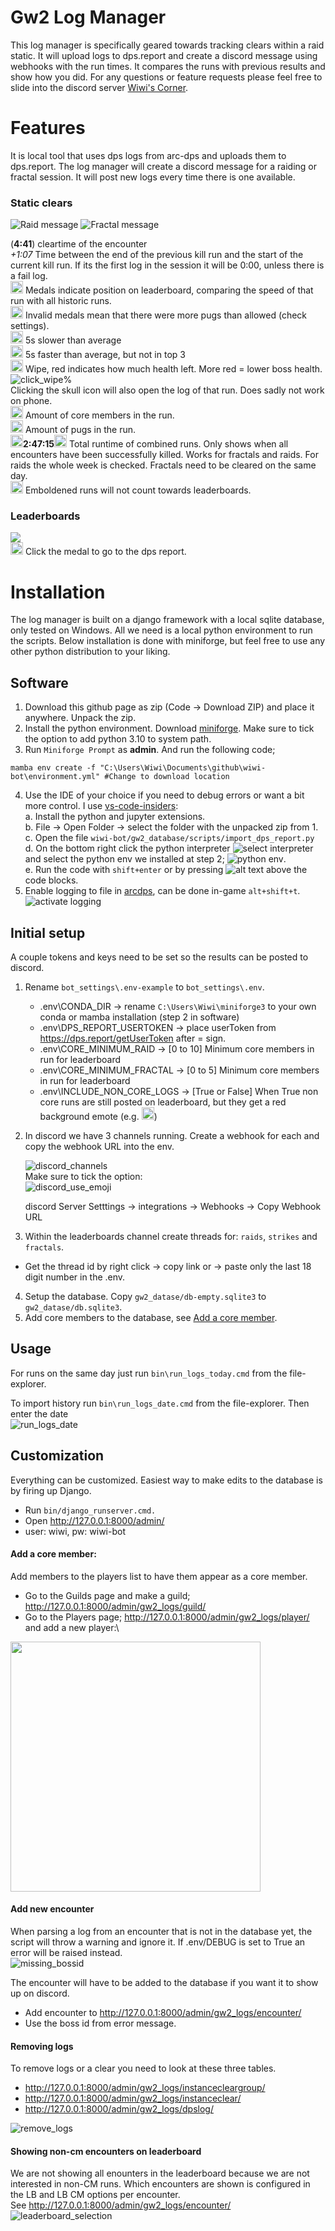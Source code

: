 # Gw2 Log Manager
This log manager is specifically geared towards tracking clears within a raid static. It will upload logs to dps.report and create a discord message using webhooks with the run times. 
It compares the runs with previous results and show how you did.
For any questions or feature requests please feel free to slide into the discord server
[Wiwi's Corner](https://discord.gg/C6sNvPq3dK).

# Features
It is local tool that uses dps logs from arc-dps and uploads them to dps.report. The log manager will create a discord message for a raiding or fractal session. It will post new logs every time there is one available.

### Static clears
![Raid message](img/raid_message.png)
![Fractal message](img/fractal_message.png)

(**4:41**) cleartime of the encounter\
_+1:07_ Time between the end of the previous kill run and the start of the current kill run. If its the first log in the session it will be 0:00, unless there is a fail log. \
<img src="gw2_database/img/medal/first.png" width="20"/> Medals indicate position on leaderboard, comparing the speed of that run with all historic runs.\
<img src="gw2_database/img/medal/first_invalid.png" width="20"/> Invalid medals mean that there were more pugs than allowed (check settings).\
<img src="gw2_database/img/medal/below_average.png" alt="below average" width="20"/> 5s slower than average\
<img src="gw2_database/img/medal/above_average.png" alt="above average" width="20"/> 5s faster than average, but not in top 3\
<img src="gw2_database/img/wipe_50.png" alt="wipe_50%" width="20"/> Wipe, red indicates how much health left. More red = lower boss health.\
<img src="img/click_wipe.png" alt="click_wipe%" width=""/>\
Clicking the skull icon will also open the log of that run. Does sadly not work on phone.\
<img src="gw2_database/img/core.gif" width="20"/> Amount of core members in the run.\
<img src="gw2_database/img/pug.gif" width="20"/> Amount of pugs in the run.\
<img src="gw2_database/img/medal/below_average.png" width="20"/>**2:47:15**<img src="gw2_database/img/medal/below_average.png" width="20"/> Total runtime of combined runs. Only shows when all encounters have been successfully killed. Works for fractals and raids. For raids the whole week is checked. Fractals need to be cleared on the same day.\
<img src="gw2_database/img/emboldened.png" width="20"/> Emboldened runs will not count towards leaderboards.
### Leaderboards
<img src="img/leaderboard_message.png" width=""/>\
<img src="gw2_database/img/medal/first.png" width="20"/> Click the medal to go to the dps report.

# Installation
The log manager is built on a django framework with a local sqlite database, only tested on Windows. All we need is a local python environment to run the scripts. Below installation is done with miniforge, but feel free
to use any other python distribution to your liking.

## Software
<!-- 1. <s>Download the latest [release](https://github.com/wiwihere/wiwi-bot/releases)<\s> and place it anywhere. Unpack the zip. -->
1. Download this github page as zip (Code -> Download ZIP) and place it anywhere. Unpack the zip.
2. Install the python environment. Download [miniforge](https://github.com/conda-forge/miniforge). Make sure to tick the option to add python 3.10 to system path.
3. Run `Miniforge Prompt` as **admin**. And run the following code;
```
mamba env create -f "C:\Users\Wiwi\Documents\github\wiwi-bot\environment.yml" #Change to download location
```
4. Use the IDE of your choice if you need to debug errors or want a bit more control. I use [vs-code-insiders](https://code.visualstudio.com/insiders):\
    a. Install the python and jupyter extensions.\
    b. File -> Open Folder ->  select the folder with the unpacked zip from 1.\
    c. Open the file `wiwi-bot/gw2_database/scripts/import_dps_report.py`\
    d. On the bottom right click the python interpreter ![select interpreter](img/vscode_select_interpreter.png) and select the python env we installed at step 2; ![python env](img/vscode_python_env.png).\
    e. Run the code with `shift+enter` or by pressing ![alt text](img/vscode_runcell.png) above the code blocks.
5. Enable logging to file in [arcdps](https://www.deltaconnected.com/arcdps/), can be done in-game `alt+shift+t`.\
![activate logging](img/activate_logging.png)

## Initial setup
A couple tokens and keys need to be set so the results can be posted to discord.
1. Rename `bot_settings\.env-example` to `bot_settings\.env`.
    - .env\CONDA_DIR -> rename `C:\Users\Wiwi\miniforge3` to your own conda or mamba installation (step 2 in software)
    - .env\DPS_REPORT_USERTOKEN -> place userToken from https://dps.report/getUserToken after = sign.
    - .env\CORE_MINIMUM_RAID -> [0 to 10] Minimum core members in run for leaderboard
    - .env\CORE_MINIMUM_FRACTAL -> [0 to 5] Minimum core members in run for leaderboard
    - .env\INCLUDE_NON_CORE_LOGS -> [True or False] When True non core runs are still posted on leaderboard, but they get a red background emote (e.g. <img src="gw2_database/img/medal/first_invalid.png" width="20"/>)

2. In discord we have 3 channels running. Create a webhook for each and copy the webhook URL into the env. 

    ![discord_channels](img/discord_channel.png)\
    Make sure to tick the option:\
    ![discord_use_emoji](img/discord_use_emoji.png)

    discord Server Setttings -> integrations -> Webhooks -> Copy Webhook URL
3. Within the leaderboards channel create threads for: `raids`, `strikes` and `fractals`.
- Get the thread id by right click -> copy link or  -> paste only the last 18 digit number in the .env.
4. Setup the database. Copy `gw2_datase/db-empty.sqlite3` to `gw2_datase/db.sqlite3`.
5. Add core members to the database, see [Add a core member](#add-a-core-member).

## Usage
For runs on the same day just run `bin\run_logs_today.cmd` from the file-explorer.

To import history run `bin\run_logs_date.cmd` from the file-explorer. Then enter the date \
![run_logs_date](img/run_logs_date.png)

## Customization
Everything can be customized. Easiest way to make edits to the database is by firing up Django.

- Run `bin/django_runserver.cmd.`
- Open http://127.0.0.1:8000/admin/
- user: wiwi, pw: wiwi-bot


#### Add a core member:
Add members to the players list to have them appear as a core member. 

- Go to the Guilds page and make a guild; http://127.0.0.1:8000/admin/gw2_logs/guild/
- Go to the Players page; http://127.0.0.1:8000/admin/gw2_logs/player/ and add a new player:\
<img src="img/add_player.png" width="400"/>


#### Add new encounter
When parsing a log from an encounter that is not in the database yet, the script will throw
a warning and ignore it. If .env/DEBUG is set to True an error will be raised instead. \
![missing_bossid](img/missing_bossid.png)

The encounter will have to be added to the database if you want it to show up on discord.
- Add encounter to http://127.0.0.1:8000/admin/gw2_logs/encounter/
- Use the boss id from error message.


#### Removing logs
To remove logs or a clear you need to look at these three tables.
- http://127.0.0.1:8000/admin/gw2_logs/instancecleargroup/
- http://127.0.0.1:8000/admin/gw2_logs/instanceclear/
- http://127.0.0.1:8000/admin/gw2_logs/dpslog/

![remove_logs](img/remove_logs.png)


#### Showing non-cm encounters on leaderboard
We are not showing all enounters in the leaderboard because we are not interested in non-CM runs.
Which encounters are shown is configured in the LB and LB CM options per encounter.\
See http://127.0.0.1:8000/admin/gw2_logs/encounter/ \
![leaderboard_selection](img/leaderboard_selection.png)